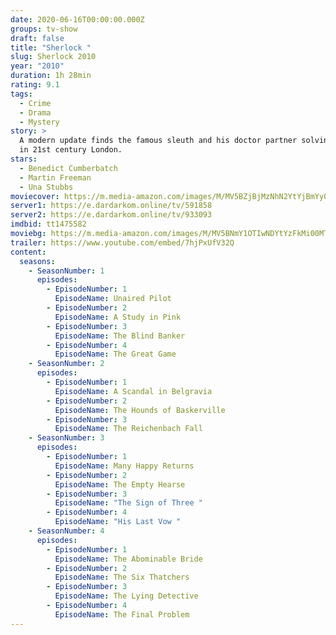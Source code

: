 ```yaml
---
date: 2020-06-16T00:00:00.000Z
groups: tv-show
draft: false
title: "Sherlock "
slug: Sherlock 2010
year: "2010"
duration: 1h 28min
rating: 9.1
tags:
  - Crime
  - Drama
  - Mystery
story: >
  A modern update finds the famous sleuth and his doctor partner solving crime
  in 21st century London.
stars:
  - Benedict Cumberbatch
  - Martin Freeman
  - Una Stubbs
moviecover: https://m.media-amazon.com/images/M/MV5BZjBjMzNhN2YtYjBmYy00Mzc1LTg5M2ItYTIyNGVlZTI2NWJmXkEyXkFqcGdeQXVyMTA3MzQ4MTc0._V1_SY1000_CR0,0,667,1000_AL_.jpg
server1: https://e.dardarkom.online/tv/591858
server2: https://e.dardarkom.online/tv/933093
imdbid: tt1475582
moviebg: https://m.media-amazon.com/images/M/MV5BNmY1OTIwNDYtYzFkMi00MTQyLWI1NzEtM2VhNmVjYzU4ZmU0L2ltYWdlL2ltYWdlXkEyXkFqcGdeQXVyNjc5NjMyNDg@._V1_.jpg
trailer: https://www.youtube.com/embed/7hjPxUfV32Q
content:
  seasons:
    - SeasonNumber: 1
      episodes:
        - EpisodeNumber: 1
          EpisodeName: Unaired Pilot
        - EpisodeNumber: 2
          EpisodeName: A Study in Pink
        - EpisodeNumber: 3
          EpisodeName: The Blind Banker
        - EpisodeNumber: 4
          EpisodeName: The Great Game
    - SeasonNumber: 2
      episodes:
        - EpisodeNumber: 1
          EpisodeName: A Scandal in Belgravia
        - EpisodeNumber: 2
          EpisodeName: The Hounds of Baskerville
        - EpisodeNumber: 3
          EpisodeName: The Reichenbach Fall
    - SeasonNumber: 3
      episodes:
        - EpisodeNumber: 1
          EpisodeName: Many Happy Returns
        - EpisodeNumber: 2
          EpisodeName: The Empty Hearse
        - EpisodeNumber: 3
          EpisodeName: "The Sign of Three "
        - EpisodeNumber: 4
          EpisodeName: "His Last Vow "
    - SeasonNumber: 4
      episodes:
        - EpisodeNumber: 1
          EpisodeName: The Abominable Bride
        - EpisodeNumber: 2
          EpisodeName: The Six Thatchers
        - EpisodeNumber: 3
          EpisodeName: The Lying Detective
        - EpisodeNumber: 4
          EpisodeName: The Final Problem
---
```

